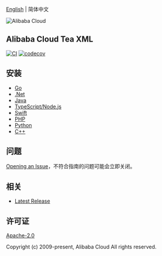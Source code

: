 [English](README.md) | 简体中文

![Alibaba Cloud](https://aliyunsdk-pages.alicdn.com/icons/AlibabaCloud.svg)

## Alibaba Cloud Tea XML

[![CI](https://github.com/aliyun/tea-xml/actions/workflows/ci.yml/badge.svg)](https://github.com/aliyun/tea-xml/actions/workflows/ci.yml)
[![codecov](https://codecov.io/gh/aliyun/tea-xml/branch/master/graph/badge.svg)](https://codecov.io/gh/aliyun/tea-xml)

## 安装

- [Go](./golang/README-CN.md)
- [.Net](./csharp/README-CN.md)
- [Java](./java/README-CN.md)
- [TypeScript/Node.js](./ts/README-CN.md)
- [Swift](./swift/README-CN.md)
- [PHP](./php/README-CN.md)
- [Python](./python/README-CN.md)
- [C++](./cpp/README-CN.md)

## 问题

[Opening an Issue](https://github.com/aliyun/tea-xml/issues/new)，不符合指南的问题可能会立即关闭。

## 相关

- [Latest Release](https://github.com/aliyun/tea-xml)

## 许可证

[Apache-2.0](http://www.apache.org/licenses/LICENSE-2.0)

Copyright (c) 2009-present, Alibaba Cloud All rights reserved.
